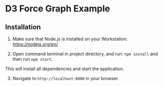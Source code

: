 # D3 Force Graph Example

## Installation

1. Make sure that Node.js is installed on your Workstation: https://nodejs.org/en/

2. Open command terminal in project directory, and run:
`npm install` and then run `npm start`.

This will install all dependencies and start the application.

3. Navigate to `http://localhost:8080` in your browser.